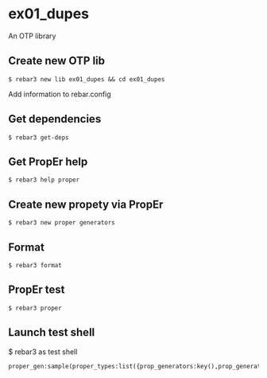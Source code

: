 ex01_dupes
=====

An OTP library


Create new OTP lib
-----
    $ rebar3 new lib ex01_dupes && cd ex01_dupes

Add information to rebar.config


Get dependencies
-----
    $ rebar3 get-deps


Get PropEr help
-----
    $ rebar3 help proper


Create new propety via PropEr
-----
    $ rebar3 new proper generators


Format
-----
    $ rebar3 format


PropEr test
-----
    $ rebar3 proper

Launch test shell
-----

$ rebar3 as test shell

```
proper_gen:sample(proper_types:list({prop_generators:key(),prop_generators:val()})).

```